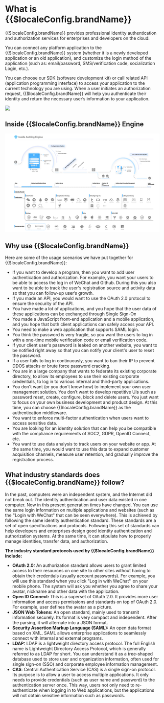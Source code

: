 # What is {{$localeConfig.brandName}}

<LastUpdated/>

{{$localeConfig.brandName}} provides professional identity authentication and authorization services for enterprises and developers on the cloud.

You can connect any platform application to the {{$localeConfig.brandName}} system (whether it is a newly developed application or an old application), and customize the login method of the application (such as: email/password, SMS/verification code, socialization Login, etc.).

You can choose our SDK (software development kit) or call related API (application programming interface) to access your application to the current technology you are using. When a user initiates an authorization request, {{$localeConfig.brandName}} will help you authenticate their identity and return the necessary user‘s information to your application.

![](~@imagesEnUs/concepts/what-is-authing/authing-connect.png)

## Inside {{$localeConfig.brandName}} Engine

![](./images/inside-authing.png)

## Why use {{$localeConfig.brandName}}

Here are some of the usage scenarios we have put together for {{$localeConfig.brandName}}:

- If you want to develop a program, then you want to add user authentication and authorization. For example, you want your users to be able to access the log in of WeChat and Github. During this you also want to be able to track the user's registration source and activity data so that you can follow-up user‘s growth.
- If you made an API, you would want to use the OAuth 2.0 protocol to ensure the security of the API.
- You have made a lot of applications, and you hope that the user data of these applications can be exchanged through Single Sign-On
- You made a JavaScript front-end application and a mobile application, and you hope that both client applications can safely access your API.
- You need to make a web application that supports SAML login.
- You think the password is very fragile, so you want the users to log in with a one-time mobile verification code or email verification code.
- If your client user's password is leaked on another website, you want to be notified right away so that you can notify your client's user to reset the password.
- If a user fails to log in continuously, you want to ban their IP to prevent DDOS attacks or brute force password cracking.
- You are in a large company that wants to federate its existing corporate directory, to allow its employees to use their existing corporate credentials, to log in to various internal and third-party applications.
- You don't want (or you don't know how) to implement your own user management solution. You don’t want to develop repetitive UIs such as password reset, create, configure, block and delete users. You just want to focus on your own business development and product design. At this time, you can choose {{$localeConfig.brandName}} as the authentication middleware.
- You want to enforce multi-factor authentication when users want to access sensitive data.
- You are looking for an identity solution that can help you be compatible with the compliance requirements of SOC2, GDPR, OpenID Connect, etc.
- You want to use data analysis to track users on your website or app. At the same time, you would want to use this data to expand customer acquisition channels, measure user retention, and gradually improve the registration process.

## What industry standards does {{$localeConfig.brandName}} follow?

In the past, computers were an independent system, and the Internet did not break out. The identity authentication and user data existed in one computer. Now in this present generation times have changed. You can use the same login information on multiple applications and websites (such as the "Login with WeChat" that can be seen everywhere). This is achieved by following the same identity authentication standard. These standards are a set of open specifications and protocols. Following this set of standards can help developers and enterprises design good identity authentication and authorization systems. At the same time, it can stipulate how to properly manage identities, transfer data, and authorization.

**The industry standard protocols used by {{$localeConfig.brandName}} include:**

- **OAuth 2.0:** An authorization standard allows users to grant limited access to their resources on one site to other sites without having to obtain their credentials (usually account passwords). For example, you will use this standard when you click "Log in with WeChat'' on your mobile phone. The system will ask you whether you agree to share your avatar, nickname and other data with the application.
- **Open ID Connect:** This is a superset of OAuth 2.0. It provides more user information and access permissions and standards on top of OAuth 2.0. For example, user defines the avatar as a picture.
- **JSON Web Tokens:** An open standard, mainly used to transmit information securely. Its format is very compact and independent. After the parsing, it will alternate into a JSON format.
- **Security Assertion Markup Language (SAML):** An open data format based on XML. SAML allows enterprise applications to seamlessly connect with internal and external programs.
- **LDAP:** LDAP is a lightweight directory access protocol. The full English name is Lightweight Directory Access Protocol, which is generally referred to as LDAP for short. You can understand it as a tree-shaped database used to store user and organization information, often used for single sign-on (SSO) and corporate employee information management.
- **CAS**: Central Authentication Service (CAS) is a single sign-on protocol. Its purpose is to allow a user to access multiple applications. It only needs to provide credentials (such as user name and password) to the authentication server once. This way, users not only need to re-authenticate when logging in to Web applications, but the applications will not obtain sensitive information such as passwords.
